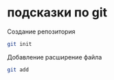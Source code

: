 # подсказки по git

Cоздание репозитория
```sh
git init 
```
Добавление расширение файла
```sh
git add
```


